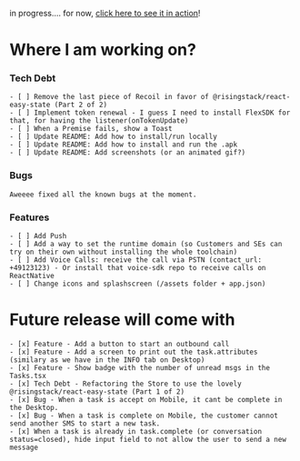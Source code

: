 in progress.... for now, [click here to see it in action](https://www.loom.com/share/91e174973bee4cf1bf873f46b8334a0c)!

# Where I am working on?

### Tech Debt

    - [ ] Remove the last piece of Recoil in favor of @risingstack/react-easy-state (Part 2 of 2)
    - [ ] Implement token renewal - I guess I need to install FlexSDK for that, for having the listener(onTokenUpdate)
    - [ ] When a Premise fails, show a Toast
    - [ ] Update README: Add how to install/run locally
    - [ ] Update README: Add how to install and run the .apk
    - [ ] Update README: Add screenshots (or an animated gif?)

### Bugs

    Aweeee fixed all the known bugs at the moment.

### Features

    - [ ] Add Push
    - [ ] Add a way to set the runtime domain (so Customers and SEs can try on their own without installing the whole toolchain)
    - [ ] Add Voice Calls: receive the call via PSTN (contact_url: +49123123) - Or install that voice-sdk repo to receive calls on ReactNative
    - [ ] Change icons and splashscreen (/assets folder + app.json)

# Future release will come with

    - [x] Feature - Add a button to start an outbound call
    - [x] Feature - Add a screen to print out the task.attributes (similary as we have in the INFO tab on Desktop)
    - [x] Feature - Show badge with the number of unread msgs in the Tasks.tsx
    - [x] Tech Debt - Refactoring the Store to use the lovely @risingstack/react-easy-state (Part 1 of 2)
    - [x] Bug - When a task is accept on Mobile, it cant be complete in the Desktop.
    - [x] Bug - When a task is complete on Mobile, the customer cannot send another SMS to start a new task.
    - [x] When a task is already in task.complete (or conversation status=closed), hide input field to not allow the user to send a new message
